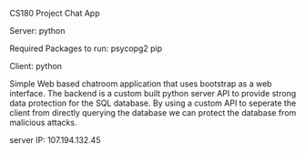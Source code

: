 CS180 Project
Chat App 

Server:
python

Required Packages to run:
psycopg2
pip


 Client:
 python

 Simple Web based chatroom application that uses bootstrap as a web interface. The backend is a custom built python server API
 to provide strong data protection for the SQL database. By using a custom API to seperate the client from directly querying the database   we can protect the database from malicious attacks.
 
 
 server IP: 107.194.132.45
